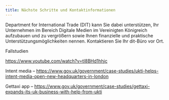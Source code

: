 ```yaml
---
title: Nächste Schritte und Kontaktinformationen
---
```


Department for International Trade (DIT) kann Sie dabei unterstützen, Ihr Unternehmen im Bereich Digitale Medien im Vereinigten Königreich aufzubauen und zu vergrößern sowie Ihnen finanzielle und praktische Unterstützungsmöglichkeiten nennen.
Kontaktieren Sie Ihr dit-Büro vor Ort. 

Fallstudien

https://www.youtube.com/watch?v=tl8BHd1hhjc

Intent media – 
https://www.gov.uk/government/case-studies/ukti-helps-intent-media-open-new-headquarters-in-london

Gettaxi app – 
https://www.gov.uk/government/case-studies/gettaxi-expands-its-uk-business-with-help-from-ukti

